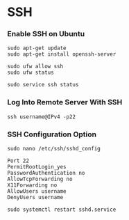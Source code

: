 # SSH

### Enable SSH on Ubuntu

```
sudo apt-get update
sudo apt-get install openssh-server
```

```
sudo ufw allow ssh
sudo ufw status
```

```
sudo service ssh status
```

### Log Into Remote Server With SSH

```
ssh username@IPv4 -p22
```

### SSH Configuration Option

```
sudo nano /etc/ssh/sshd_config
```

```
Port 22
PermitRootLogin_yes
PasswordAuthentication no
AllowTcpForwarding no
X11Forwarding no
AllowUsers username
DenyUsers username
```

```
sudo systemctl restart sshd.service
```
